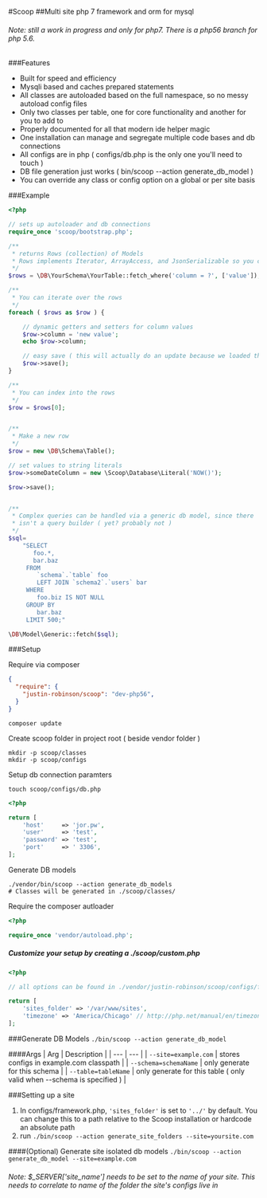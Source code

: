 #Scoop
##Multi site php 7 framework and orm for mysql

###### Note: still a work in progress and only for php7. There is a php56 branch for php 5.6.

###Features
* Built for speed and efficiency
* Mysqli based and caches prepared statements
* All classes are autoloaded based on the full namespace, so no messy autoload config files
* Only two classes per table, one for core functionality and another for you to add to
* Properly documented for all that modern ide helper magic
* One installation can manage and segregate multiple code bases and db connections
* All configs are in php ( configs/db.php is the only one you'll need to touch ) 
* DB file generation just works ( bin/scoop --action generate_db_model )
* You can override any class or config option on a global or per site basis


###Example
```php
<?php

// sets up autoloader and db connections
require_once 'scoop/bootstrap.php';

/**
 * returns Rows (collection) of Models
 * Rows implements Iterator, ArrayAccess, and JsonSerializable so you can treat it like an array
 */
$rows = \DB\YourSchema\YourTable::fetch_where('column = ?', ['value']);

/**
 * You can iterate over the rows
 */
foreach ( $rows as $row ) {

    // dynamic getters and setters for column values
    $row->column = 'new value';
    echo $row->column;

    // easy save ( this will actually do an update because we loaded this row from the database ) 
    $row->save();
}

/**
 * You can index into the rows
 */
$row = $rows[0];


/**
 * Make a new row
 */
$row = new \DB\Schema\Table();

// set values to string literals
$row->someDateColumn = new \Scoop\Database\Literal('NOW()');

$row->save();


/**
 * Complex queries can be handled via a generic db model, since there
 * isn't a query builder ( yet? probably not )
 */
$sql=
    "SELECT
       foo.*,
       bar.baz
     FROM
        `schema`.`table` foo
        LEFT JOIN `schema2`.`users` bar
     WHERE
        foo.biz IS NOT NULL
     GROUP BY
        bar.baz
     LIMIT 500;"

\DB\Model\Generic::fetch($sql);

```

###Setup

Require via composer
```json
{
  "require": {
    "justin-robinson/scoop": "dev-php56",
  }
}
```
```shell
composer update
```
Create scoop folder in project root ( beside vendor folder )
```shell
mkdir -p scoop/classes
mkdir -p scoop/configs
```
Setup db connection paramters
```shell
touch scoop/configs/db.php
```
```php
<?php

return [
    'host'     => 'jor.pw',
    'user'     => 'test',
    'password' => 'test',
    'port'     => ' 3306',
];
```
Generate DB models
```shell
./vendor/bin/scoop --action generate_db_models
# Classes will be generated in ./scoop/classes/
```
Require the composer autloader
```php
<?php

require_once 'vendor/autoload.php';
```

##### Customize your setup by creating a ./scoop/custom.php
```php
<?php

// all options can be found in ./vendor/justin-robinson/scoop/configs/framework.php

return [
    'sites_folder' => '/var/www/sites',
    'timezone' => 'America/Chicago' // http://php.net/manual/en/timezones.php
];
```


###Generate DB Models
`./bin/scoop --action generate_db_model`

####Args
| Arg | Description |
| --- | --- |
| `--site=example.com` | stores configs in example.com classpath |
| `--schema=schemaName` | only generate for this schema |
| `--table=tableName` | only generate for this table ( only valid when --schema is specified ) |


###Setting up a site
1. In configs/framework.php, `'sites_folder'` is set to `'../'` by default.  You can change this to a path relative to the Scoop installation or hardcode an absolute path
2. run `./bin/scoop --action generate_site_folders --site=yoursite.com`

####(Optional) Generate site isolated db models
`./bin/scoop --action generate_db_model --site=example.com`


###### Note: $_SERVER\['site_name'\] needs to be set to the name of your site.  This needs to correlate to name of the folder the site's configs live in
